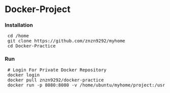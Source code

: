 # Docker-Project

### Installation
<pre>
 cd /home
 git clone https://github.com/znzn9292/myhome
 cd Docker-Practice
</pre>

### Run
<pre>
 # Login For Private Docker Repository
 docker login
 docker pull znzn9292/docker-practice
 docker run -p 8080:8080 -v /home/ubuntu/myhome/project:/usr/local/tomcat/webapps znzn9292/docker-practice
</pre>
